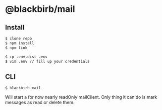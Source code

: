 # @blackbirb/mail

## Install

```bash
$ clone repo
$ npm install
$ npm link

$ cp .env.dist .env
$ vim .env // fill up your credentials
```

## CLI
```
$ blackbirb-mail
```

Will start a for now nearly readOnly mailClient.
Only thing it can do is mark messages as read or delete them.
